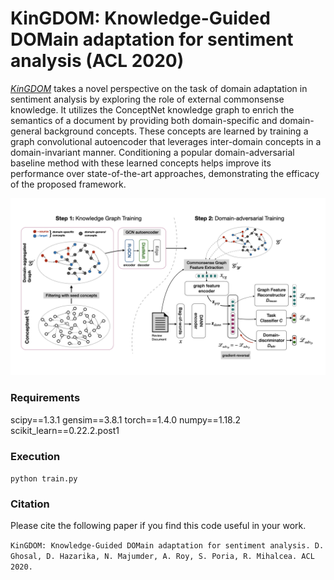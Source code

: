 # KinGDOM: Knowledge-Guided DOMain adaptation for sentiment analysis (ACL 2020)

[_KinGDOM_](https://arxiv.org/abs/2005.00791.pdf) takes a novel perspective on the task of domain adaptation in sentiment analysis by exploring the role of external commonsense knowledge. It utilizes the ConceptNet knowledge graph to enrich the semantics of a document by providing both domain-specific and domain-general background concepts. These concepts are learned by training a graph convolutional autoencoder that leverages inter-domain concepts in a domain-invariant manner. Conditioning a popular domain-adversarial baseline method with these learned concepts helps improve its performance over state-of-the-art approaches, demonstrating the efficacy of the proposed framework.

![Alt text](KinGDOM.jpeg?raw=true "KinGDOM framework")

### Requirements
scipy==1.3.1
gensim==3.8.1
torch==1.4.0
numpy==1.18.2
scikit_learn==0.22.2.post1

### Execution
`python train.py`

### Citation

Please cite the following paper if you find this code useful in your work.

`KinGDOM: Knowledge-Guided DOMain adaptation for sentiment analysis. D. Ghosal, D. Hazarika, N. Majumder, A. Roy, S. Poria, R. Mihalcea. ACL 2020.`
